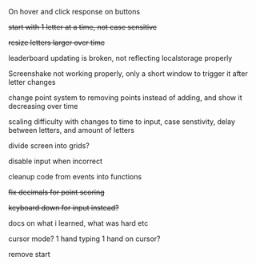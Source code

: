 On hover and click response on buttons

~~start with 1 letter at a time, not case sensitive~~

~~resize letters larger over time~~

leaderboard updating is broken, not reflecting localstorage properly

Screenshake not working properly, only a short window to trigger it after letter changes

change point system to removing points instead of adding, and show it decreasing over time

scaling difficulty with changes to time to input, case senstivity, delay between letters, and amount of letters

divide screen into grids?

disable input when incorrect

cleanup code from events into functions 

~~fix decimals for point scoring~~

~~keyboard down for input instead?~~

docs on what i learned, what was hard etc

cursor mode? 1 hand typing 1 hand on cursor?

remove start
